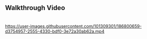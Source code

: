 

## Walkthrough Video
# 

https://user-images.githubusercontent.com/101309301/186800659-d3754957-2555-4330-bdf0-3e72a30ab62a.mp4

